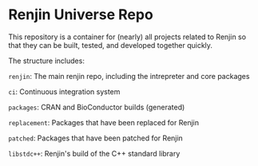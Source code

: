 
# Renjin Universe Repo

This repository is a container for (nearly) all projects related to Renjin so that 
they can be built, tested, and developed together quickly.

The structure includes:


`renjin`: The main renjin repo, including the intrepreter and core packages

`ci`: Continuous integration system

`packages`: CRAN and BioConductor builds (generated)

`replacement`: Packages that have been replaced for Renjin

`patched`: Packages that have been patched for Renjin

`libstdc++`: Renjin's build of the C++ standard library

